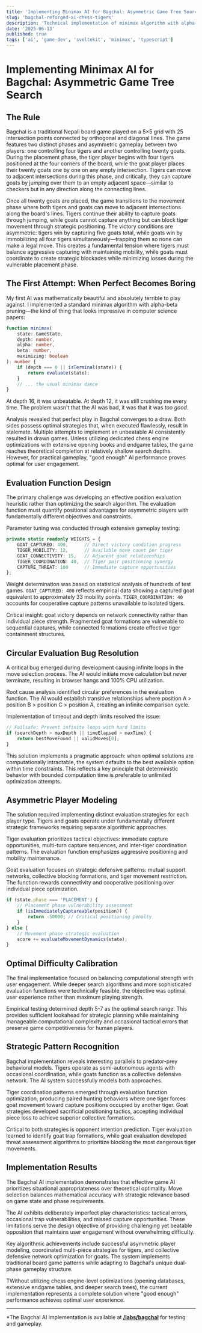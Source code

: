 ```yaml
---
title: 'Implementing Minimax AI for Bagchal: Asymmetric Game Tree Search'
slug: 'bagchal-reforged-ai-chess-tigers'
description: 'Technical implementation of minimax algorithm with alpha-beta pruning for Bagchal, addressing asymmetric gameplay and evaluation function optimization.'
date: '2025-06-13'
published: true
tags: ['ai', 'game-dev', 'sveltekit', 'minimax', 'typescript']
---
```


# Implementing Minimax AI for Bagchal: Asymmetric Game Tree Search

## The Rule

Bagchal is a traditional Nepali board game played on a 5×5 grid with 25 intersection points connected by orthogonal and diagonal lines. The game features two distinct phases and asymmetric gameplay between two players: one controlling four tigers and another controlling twenty goats. During the placement phase, the tiger player begins with four tigers positioned at the four corners of the board, while the goat player places their twenty goats one by one on any empty intersection. Tigers can move to adjacent intersections during this phase, and critically, they can capture goats by jumping over them to an empty adjacent space—similar to checkers but in any direction along the connecting lines.

Once all twenty goats are placed, the game transitions to the movement phase where both tigers and goats can move to adjacent intersections along the board's lines. Tigers continue their ability to capture goats through jumping, while goats cannot capture anything but can block tiger movement through strategic positioning. The victory conditions are asymmetric: tigers win by capturing five goats total, while goats win by immobilizing all four tigers simultaneously—trapping them so none can make a legal move. This creates a fundamental tension where tigers must balance aggressive capturing with maintaining mobility, while goats must coordinate to create strategic blockades while minimizing losses during the vulnerable placement phase.

## The First Attempt: When Perfect Becomes Boring

My first AI was mathematically beautiful and absolutely terrible to play against. I implemented a standard minimax algorithm with alpha-beta pruning—the kind of thing that looks impressive in computer science papers:

```typescript
function minimax(
	state: GameState,
	depth: number,
	alpha: number,
	beta: number,
	maximizing: boolean
): number {
	if (depth === 0 || isTerminal(state)) {
		return evaluate(state);
	}
	// ... the usual minimax dance
}
```

At depth 16, it was unbeatable. At depth 12, it was still crushing me every time. The problem wasn't that the AI was bad, it was that it was _too good_.

Analysis revealed that perfect play in Bagchal converges to a draw. Both sides possess optimal strategies that, when executed flawlessly, result in stalemate. Multiple attempts to implement an unbeatable AI consistently resulted in drawn games. Unless utilizing dedicated chess engine optimizations with extensive opening books and endgame tables, the game reaches theoretical completion at relatively shallow search depths. However, for practical gameplay, "good enough" AI performance proves optimal for user engagement.

## Evaluation Function Design

The primary challenge was developing an effective position evaluation heuristic rather than optimizing the search algorithm. The evaluation function must quantify positional advantages for asymmetric players with fundamentally different objectives and constraints.

Parameter tuning was conducted through extensive gameplay testing:

```typescript
private static readonly WEIGHTS = {
    GOAT_CAPTURED: 400,      // Direct victory condition progress
    TIGER_MOBILITY: 12,      // Available move count per tiger
    GOAT_CONNECTIVITY: 15,   // Adjacent goat relationships
    TIGER_COORDINATION: 40,  // Tiger pair positioning synergy
    CAPTURE_THREAT: 100      // Immediate capture opportunities
};
```

Weight determination was based on statistical analysis of hundreds of test games. `GOAT_CAPTURED: 400` reflects empirical data showing a captured goat equivalent to approximately 33 mobility points. `TIGER_COORDINATION: 40` accounts for cooperative capture patterns unavailable to isolated tigers.

Critical insight: goat victory depends on network connectivity rather than individual piece strength. Fragmented goat formations are vulnerable to sequential captures, while connected formations create effective tiger containment structures.

## Circular Evaluation Bug Resolution

A critical bug emerged during development causing infinite loops in the move selection process. The AI would initiate move calculation but never terminate, resulting in browser hangs and 100% CPU utilization.

Root cause analysis identified circular preferences in the evaluation function. The AI would establish transitive relationships where position A > position B > position C > position A, creating an infinite comparison cycle.

Implementation of timeout and depth limits resolved the issue:

```typescript
// Failsafe: Prevent infinite loops with hard limits
if (searchDepth > maxDepth || timeElapsed > maxTime) {
	return bestMoveFound || validMoves[0];
}
```

This solution implements a pragmatic approach: when optimal solutions are computationally intractable, the system defaults to the best available option within time constraints. This reflects a key principle that deterministic behavior with bounded computation time is preferable to unlimited optimization attempts.

## Asymmetric Player Modeling

The solution required implementing distinct evaluation strategies for each player type. Tigers and goats operate under fundamentally different strategic frameworks requiring separate algorithmic approaches.

Tiger evaluation prioritizes tactical objectives: immediate capture opportunities, multi-turn capture sequences, and inter-tiger coordination patterns. The evaluation function emphasizes aggressive positioning and mobility maintenance.

Goat evaluation focuses on strategic defensive patterns: mutual support networks, collective blocking formations, and tiger movement restriction. The function rewards connectivity and cooperative positioning over individual piece optimization.

```typescript
if (state.phase === 'PLACEMENT') {
	// Placement phase vulnerability assessment
	if (isImmediatelyCaptureable(position)) {
		return -50000; // Critical positioning penalty
	}
} else {
	// Movement phase strategic evaluation
	score += evaluateMovementDynamics(state);
}
```

## Optimal Difficulty Calibration

The final implementation focused on balancing computational strength with user engagement. While deeper search algorithms and more sophisticated evaluation functions were technically feasible, the objective was optimal user experience rather than maximum playing strength.

Empirical testing determined depth 5-7 as the optimal search range. This provides sufficient lookahead for strategic planning while maintaining manageable computational complexity and occasional tactical errors that preserve game competitiveness for human players.

## Strategic Pattern Recognition

Bagchal implementation reveals interesting parallels to predator-prey behavioral models. Tigers operate as semi-autonomous agents with occasional coordination, while goats function as a collective defensive network. The AI system successfully models both approaches.

Tiger coordination patterns emerged through evaluation function optimization, producing paired hunting behaviors where one tiger forces goat movement toward capture positions occupied by another tiger. Goat strategies developed sacrificial positioning tactics, accepting individual piece loss to achieve superior collective formations.

Critical to both strategies is opponent intention prediction. Tiger evaluation learned to identify goat trap formations, while goat evaluation developed threat assessment algorithms to prioritize blocking the most dangerous tiger movements.

## Implementation Results

The Bagchal AI implementation demonstrates that effective game AI prioritizes situational appropriateness over theoretical optimality. Move selection balances mathematical accuracy with strategic relevance based on game state and phase requirements.

The AI exhibits deliberately imperfect play characteristics: tactical errors, occasional trap vulnerabilities, and missed capture opportunities. These limitations serve the design objective of providing challenging yet beatable opposition that maintains user engagement without overwhelming difficulty.

Key algorithmic achievements include successful asymmetric player modeling, coordinated multi-piece strategies for tigers, and collective defensive network optimization for goats. The system implements traditional board game patterns while adapting to Bagchal's unique dual-phase gameplay structure.

TWithout utilizing chess engine-level optimizations (opening databases, extensive endgame tables, and deeper search trees), the current implementation represents a complete solution where "good enough" performance achieves optimal user experience.

---

\*The Bagchal AI implementation is available at **[/labs/bagchal](/labs/bagchal)** for testing and gameplay.
